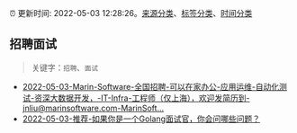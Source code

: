 :alarm_clock: 更新时间: 2022-05-03 12:28:26。[来源分类](../README.md)、[标签分类](../TAGS.md)、[时间分类](../TIMELINE.md)

## 招聘面试


> 关键字：`招聘`、`面试`



- [2022-05-03-Marin-Software-全国招聘-可以在家办公-应用运维-自动化测试-资深大数据开发，-IT-Infra-工程师（仅上海），欢迎发简历到-jnliu@marinsoftware.com-MarinSoft...](https://www.v2ex.com/t/850656) 
- [2022-05-03-推荐-如果你是一个Golang面试官，你会问哪些问题？](https://toutiao.io/k/0acpnu3) 